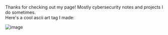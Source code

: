 Thanks for checking out my page! Mostly cybersecurity notes and projects I do sometimes.         
Here's a cool ascii art tag I made:

![image](https://github.com/user-attachments/assets/20d65dbd-6ade-43f5-b4bb-775a1d577d48)                                                   
